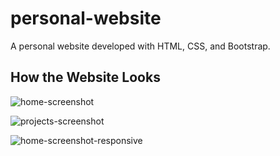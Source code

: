 # personal-website

A personal website developed with HTML, CSS, and Bootstrap.

## How the Website Looks

![home-screenshot](https://github.com/user-attachments/assets/55ba4d75-7077-4d5b-ba80-80c8c197bea7)

![projects-screenshot](https://github.com/user-attachments/assets/864d2822-2e36-43ff-884b-ac4640d2c01e)

![home-screenshot-responsive](https://github.com/user-attachments/assets/a110152b-2a5f-4c8f-94d8-3d01ca551e6f)
